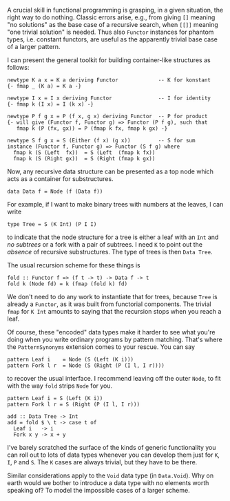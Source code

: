 A crucial skill in functional programming is grasping, in a given situation, the right way to do nothing. Classic errors arise, e.g., from giving `[]` meaning "no solutions" as the base case of a recursive search, when `[[]]` meaning "one trivial solution" is needed. Thus also `Functor` instances for phantom types, i.e. constant functors, are useful as the apparently trivial base case of a larger pattern.

I can present the general toolkit for building container-like structures as follows:

    newtype K a x = K a deriving Functor             -- K for konstant
    {- fmap _ (K a) = K a -}

    newtype I x = I x deriving Functor               -- I for identity
    {- fmap k (I x) = I (k x) -}

    newtype P f g x = P (f x, g x) deriving Functor  -- P for product
    {- will give (Functor f, Functor g) => Functor (P f g), such that
       fmap k (P (fx, gx)) = P (fmap k fx, fmap k gx) -}

    newtype S f g x = S (Either (f x) (g x))         -- S for sum
    instance (Functor f, Functor g) => Functor (S f g) where
      fmap k (S (Left  fx))  = S (Left  (fmap k fx))
      fmap k (S (Right gx))  = S (Right (fmap k gx))

Now, any recursive data structure can be presented as a top node which acts as a container for substructures.

    data Data f = Node (f (Data f))

For example, if I want to make binary trees with numbers at the leaves, I can
write

    type Tree = S (K Int) (P I I)

to indicate that the node structure for a tree is either a leaf with an `Int` and *no subtrees* or a fork with a pair of subtrees. I need `K` to point out the *absence* of recursive substructures. The type of trees is then `Data Tree`.

The usual recursion scheme for these things is

    fold :: Functor f => (f t -> t) -> Data f -> t
    fold k (Node fd) = k (fmap (fold k) fd)

We don't need to do any work to instantiate that for trees, because `Tree` is already a `Functor`, as it was built from functorial components. The trivial `fmap` for `K Int` amounts to saying that the recursion stops when you reach a leaf.

Of course, these "encoded" data types make it harder to see what you're doing when you write ordinary programs by pattern matching. That's where the `PatternSynonyms` extension comes to your rescue. You can say

    pattern Leaf i    = Node (S (Left (K i)))
    pattern Fork l r  = Node (S (Right (P (I l, I r))))

to recover the usual interface. I recommend leaving off the outer `Node`, to fit with the way `fold` strips `Node` for you.

    pattern Leaf i = S (Left (K i))
    pattern Fork l r = S (Right (P (I l, I r)))

    add :: Data Tree -> Int
    add = fold $ \ t -> case t of
      Leaf i   -> i
      Fork x y -> x + y

I've barely scratched the surface of the kinds of generic functionality you can roll out to lots of data types whenever you can develop them just for `K`, `I`, `P` and `S`. The `K` cases are always trivial, but they have to be there.

Similar considerations apply to the `Void` data type (in `Data.Void`). Why on earth would we bother to introduce a data type with no elements worth speaking of? To model the impossible cases of a larger scheme.
